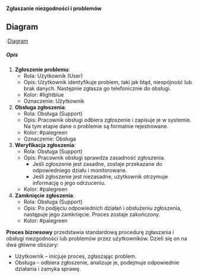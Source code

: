 #### Zgłaszanie niezgodności i problemów

## Diagram

:[Diagram](PB0010.puml)

##### Opis

1.  **Zgłoszenie problemu**:
    *   Rola: Użytkownik (User)
    *   Opis: Użytkownik identyfikuje problem, taki jak błąd, niespójność lub brak danych. Następnie zgłasza go telefonicznie do obsługi.
    *   Kolor: #lightblue
    *   Oznaczenie: Użytkownik
2.  **Obsługa zgłoszenia**:
    *   Rola: Obsługa (Support)
    *   Opis: Pracownik obsługi odbiera zgłoszenie i zapisuje je w systemie. Na tym etapie dane o problemie są formalnie rejestrowane.
    *   Kolor: #palegreen
    *   Oznaczenie: Obsługa
3.  **Weryfikacja zgłoszenia**:
    *   Rola: Obsługa (Support)
    *  Opis: Pracownik obsługi sprawdza zasadność zgłoszenia.
         *  Jeśli zgłoszenie jest zasadne, zostaje przekazane do odpowiedniego działu i monitorowane.
         *  Jeśli zgłoszenie jest niezasadne, użytkownik otrzymuje informację o jego odrzuceniu.
    *   Kolor: #palegreen
4.  **Zamknięcie zgłoszenia**:
    *   Rola: Obsługa (Support)
    *   Opis: Po podjęciu odpowiednich działań i obsłużeniu zgłoszenia, następuje jego zamknięcie. Proces zostaje zakończony.
    *   Kolor: #palegreen

**Proces biznesowy** przedstawia standardową procedurę zgłaszania i obsługi niezgodności lub problemów przez użytkowników. Dzieli się on na dwa główne obszary:
*  Użytkownik – inicjuje proces, zgłaszając problem.
*  Obsługa – odbiera zgłoszenie, analizuje je, podejmuje odpowiednie działania i zamyka sprawę.